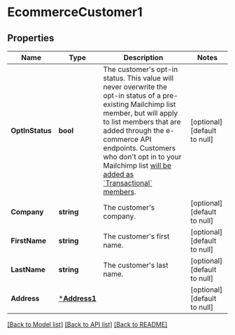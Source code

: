 # EcommerceCustomer1

## Properties
Name | Type | Description | Notes
------------ | ------------- | ------------- | -------------
**OptInStatus** | **bool** | The customer&#x27;s opt-in status. This value will never overwrite the opt-in status of a pre-existing Mailchimp list member, but will apply to list members that are added through the e-commerce API endpoints. Customers who don&#x27;t opt in to your Mailchimp list [will be added as &#x60;Transactional&#x60; members](https://mailchimp.com/developer/marketing/docs/e-commerce/#customers). | [optional] [default to null]
**Company** | **string** | The customer&#x27;s company. | [optional] [default to null]
**FirstName** | **string** | The customer&#x27;s first name. | [optional] [default to null]
**LastName** | **string** | The customer&#x27;s last name. | [optional] [default to null]
**Address** | [***Address1**](Address_1.md) |  | [optional] [default to null]

[[Back to Model list]](../README.md#documentation-for-models) [[Back to API list]](../README.md#documentation-for-api-endpoints) [[Back to README]](../README.md)

